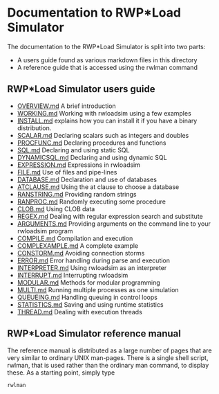 # Documentation to RWP\*Load Simulator

The documentation to the RWP\*Load Simulator is split into two parts:

* A users guide found as various markdown files in this directory
* A reference guide that is accessed using the rwlman command

## RWP\*Load Simulator users guide

* [OVERVIEW.md](OVERVIEW.md) A brief introduction
* [WORKING.md](WORKING.md) Working with rwloadsim using a few examples
* [INSTALL.md](INSTALL.md) explains how you can install it if you have a binary distribution.
* [SCALAR.md](SCALAR.md) Declaring scalars such as integers and doubles
* [PROCFUNC.md](PROCFUNC.md) Declaring procedures and functions
* [SQL.md](SQL.md) Declaring and using static SQL
* [DYNAMICSQL.md](DYNAMICSQL.md) Declaring and using dynamic SQL
* [EXPRESSION.md](EXPRESSION.md) Expressions in rwloadsim
* [FILE.md](FILE.md) Use of files and pipe-lines
* [DATABASE.md](DATABASE.md) Declaration and use of databases
* [ATCLAUSE.md](ATCLAUSE.md) Using the at clause to choose a database
* [RANSTRING.md](RANSTRING.md) Providing random strings
* [RANPROC.md](RANPROC.md) Randomly executing some procedure
* [CLOB.md](CLOB.md) Using CLOB data
* [REGEX.md](REGEX.md) Dealing with regular expression search and substitute
* [ARGUMENTS.md](ARGUMENTS.md) Providing arguments on the command line to your rwloadsim program
* [COMPILE.md](COMPILE.md) Compilation and execution
* [COMPLEXAMPLE.md](COMPLEXAMPLE.md) A complete example
* [CONSTORM.md](CONSTORM.md) Avoiding connection storms
* [ERROR.md](ERROR.md) Error handling during parse and execution
* [INTERPRETER.md](INTERPRETER.md) Using rwloadsim as an interpreter
* [INTERRUPT.md](INTERRUPT.md) Interrupting rwloadsim
* [MODULAR.md](MODULAR.md) Methods for modular programming
* [MULTI.md](MULTI.md) Running multiple processes as one simulation
* [QUEUEING.md](QUEUEING.md) Handling queuing in control loops
* [STATISTICS.md](STATISTICS.md) Saving and using runtime statistics
* [THREAD.md](THREAD.md) Dealing with execution threads

## RWP\*Load Simulator reference manual

The reference manual is distributed as a large number of pages that are very similar
to ordinary UNIX man-pages.
There is a single shell script, rwlman, that is used rather than the ordinary man
command, to display these. 
As a starting point, simply type
```
rwlman
```
